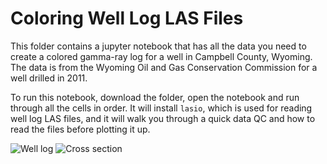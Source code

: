 # Coloring Well Log LAS Files
This folder contains a jupyter notebook that has all the data you need to create a colored gamma-ray log for a well in Campbell County, Wyoming. The data is from the Wyoming Oil and Gas Conservation Commission for a well drilled in 2011. 

To run this notebook, download the folder, open the notebook and run through all the cells in order. It will install `lasio`, which is used for reading well log LAS files, and it will walk you through a quick data QC and how to read the files before plotting it up.

![Well log](https://github.com/jessepisel/5minutesofpython/blob/master/Well%20log%20plots/davis_log.JPG?raw=true "Example well log")
![Cross section](https://github.com/jessepisel/5minutesofpython/blob/master/Well%20log%20plots/cross_section.JPG?raw=true "Example Cross section")
